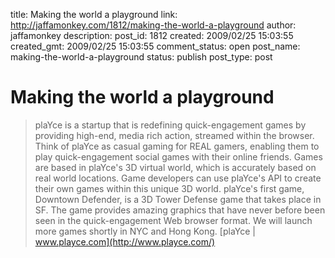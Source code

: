 title: Making the world a playground
link: http://jaffamonkey.com/1812/making-the-world-a-playground
author: jaffamonkey
description: 
post_id: 1812
created: 2009/02/25 15:03:55
created_gmt: 2009/02/25 15:03:55
comment_status: open
post_name: making-the-world-a-playground
status: publish
post_type: post

# Making the world a playground

> plaYce is a startup that is redefining quick-engagement games by providing high-end, media rich action, streamed within the browser. Think of plaYce as casual gaming for REAL gamers, enabling them to play quick-engagement social games with their online friends. Games are based in plaYce's 3D virtual world, which is accurately based on real world locations. Game developers can use plaYce's API to create their own games within this unique 3D world. plaYce's first game, Downtown Defender, is a 3D Tower Defense game that takes place in SF. The game provides amazing graphics that have never before been seen in the quick-engagement Web browser format. We will launch more games shortly in NYC and Hong Kong. [plaYce | www.playce.com](http://www.playce.com/)